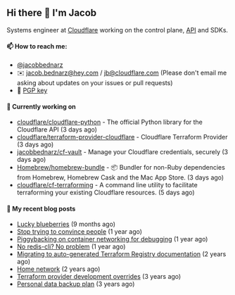 ## Hi there 👋 I'm Jacob

Systems engineer at [Cloudflare](https://cloudflare.com) working on the control plane, [API](https://api.cloudflare.com) and SDKs.

#### 📫 How to reach me:

- [@jacobbednarz](https://twitter.com/jacobbednarz)
- ✉️ jacob.bednarz@hey.com / jb@cloudflare.com (Please don't email me asking about updates on your issues or pull requests)
- 🔐 [PGP key](https://keybase.io/jacobbednarz/pgp_keys.asc)

#### 👷 Currently working on


- [cloudflare/cloudflare-python](https://github.com/cloudflare/cloudflare-python) - The official Python library for the Cloudflare API (3 days ago)
- [cloudflare/terraform-provider-cloudflare](https://github.com/cloudflare/terraform-provider-cloudflare) - Cloudflare Terraform Provider (3 days ago)
- [jacobbednarz/cf-vault](https://github.com/jacobbednarz/cf-vault) - Manage your Cloudflare credentials, securely (3 days ago)
- [Homebrew/homebrew-bundle](https://github.com/Homebrew/homebrew-bundle) - 📦 Bundler for non-Ruby dependencies from Homebrew, Homebrew Cask and the Mac App Store. (3 days ago)
- [cloudflare/cf-terraforming](https://github.com/cloudflare/cf-terraforming) - A command line utility to facilitate terraforming your existing Cloudflare resources. (5 days ago)

#### 📜 My recent blog posts


- [Lucky blueberries](https://jacobbednarz.com/lucky-blueberries) (9 months ago)
- [Stop trying to convince people](https://jacobbednarz.com/stop-trying-to-convince-people) (1 year ago)
- [Piggybacking on container networking for debugging](https://jacobbednarz.com/piggybacking-on-container-networking-for-debugging) (1 year ago)
- [No redis-cli? No problem](https://jacobbednarz.com/no-redis-cli-no-problem) (1 year ago)
- [Migrating to auto-generated Terraform Registry documentation](https://jacobbednarz.com/migrating-to-auto-generated-terraform-registry-documentation) (2 years ago)
- [Home network](https://jacobbednarz.com/home-network-and-lab) (2 years ago)
- [Terraform provider development overrides](https://jacobbednarz.com/terraform-provider-development-overrides) (3 years ago)
- [Personal data backup plan](https://jacobbednarz.com/personal-data-backup-plan) (3 years ago)
